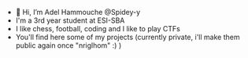- 👋 Hi, I’m Adel Hammouche @Spidey-y
- I'm a 3rd year student at ESI-SBA
- I like chess, football, coding and I like to play CTFs
- You'll find here some of my projects (currently private, i'll make them public again once "nriglhom" :) )
<!---
Spidey-y/Spidey-y is a ✨ special ✨ repository because its `README.md` (this file) appears on your GitHub profile.
You can click the Preview link to take a look at your changes.
--->
